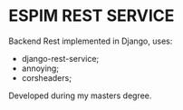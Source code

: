 # ESPIM REST SERVICE

Backend Rest implemented in Django, uses:
* django-rest-service;
* annoying;
* corsheaders;

Developed during my masters degree.